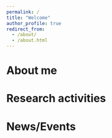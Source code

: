 ```yaml
---
permalink: /
title: "Welcome"
author_profile: true
redirect_from: 
  - /about/
  - /about.html
---
```


About me
======

Research activities
======

News/Events
======

